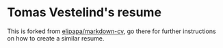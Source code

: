 Tomas Vestelind's resume
===========

This is forked from [elipapa/markdown-cv](https://github.com/elipapa/markdown-cv), go there for further instructions on how to create a similar resume.
